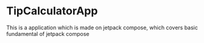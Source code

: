 # TipCalculatorApp
This is a application which is made on jetpack compose, which covers basic fundamental of jetpack compose
